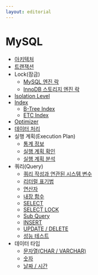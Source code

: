 ```yaml
---
layout: editorial
---
```


# MySQL

* [아키텍처](architecture.md)
* [트랜잭션](transaction.md)
* Lock(잠금)
  * [MySQL 엔진 락](mysql\_lock.md)
  * [InnoDB 스토리지 엔진 락](innodb\_lock.md)
* [Isolation Level](isolation\_level.md)
* [Index](index.md)
  * [B-Tree Index](btree\_index.md)
  * [ETC Index](etc\_index.md)
* [Optimizer](optimizer.md)
* [데이터 처리](data\_processing.md)
* 실행 계획(Execution Plan)
  * [통계 정보](statistics.md)
  * [실행 계획 확인](check\_execution\_plan.md)
  * [실행 계획 분석](analyze\_execution\_plan.md)
* 쿼리(Query)
  * [쿼리 작성과 연관된 시스템 변수](query\_system\_variable.md)
  * [리터럴 표기법](literal\_notation.md)
  * [연산자](operator.md)
  * [내장 함수](built\_in\_function.md)
  * [SELECT](select.md)
  * [SELECT LOCK](select\_lock.md)
  * [Sub Query](sub\_query.md)
  * [INSERT](insert.md)
  * [UPDATE / DELETE](update\_delete.md)
  * [성능 테스트](performance\_test.md)
* 데이터 타입
  * [문자열(CHAR / VARCHAR)](char\_varchar.md)
  * [숫자](number.md)
  * [날짜 / 시간](date\_time.md)
